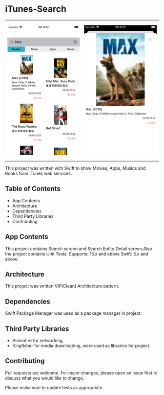 # iTunes-Search
<table>
<tr>
<td align="center">
<p>
<img src="./resources/ss1.png" alt="Ss1" width="250">
</p>
</td>
<td align="center">
<p>
<img src="./resources/ss2.png" alt="Ss2" width="250">
</p>
</td align="center">
</tr>
</table>

This project was written with Swift to show Movies, Apps, Musics and Books from iTunes web services.

## Table of Contents
- App Contents
- Architecture
- Dependencies
- Third Party Libraries
- Contributing


## App Contents

This project contains Search screen and Search Entity Detail screen.Also the project contains Unit Tests.
Supports: 15.x and above
Swift: 5.x and above

## Architecture
This project was written VIP(Clean) Architecture pattern.

## Dependencies
Swift Package Manager was used as a package manager in project.

## Third Party Libraries
- Alamofire for networking,
- Kingfisher for media downloading,
were used as libraries for project.

## Contributing
Pull requests are welcome. For major changes, please open an issue first to discuss what you would like to change.

Please make sure to update tests as appropriate.

